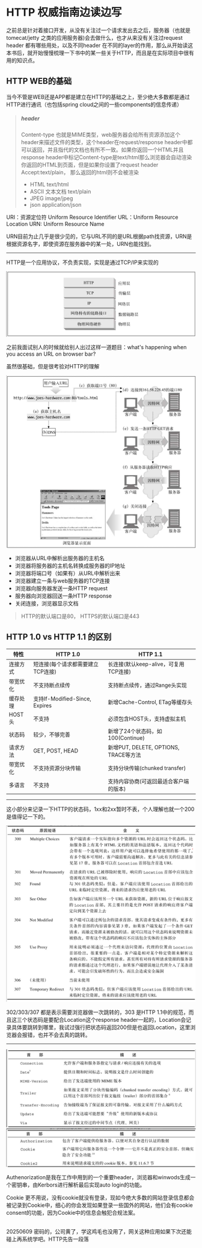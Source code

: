 # HTTP 权威指南边读边写

之前总是针对着接口开发，从没有关注过一个请求发出去之后，服务器（也就是tomecat/jetty 之类的应用服务器)会去做什么，也才从来没有关注过request header 都有哪些用处，以及不同header 在不同的layer的作用，那么从开始读这本书后，就开始慢慢梳理一下书中的某一些关于HTTP，而且是在实际项目中很有用的知识点。


## HTTP WEB的基础

当今不管是WEB还是APP都是建立在HTTP的基础之上，至少绝大多数都是通过HTTP进行通讯（也包括spring cloud之间的一些components的信息传递）

> ##### header
> Content-type 也就是MIME类型，web服务器会给所有资源添加这个header来描述文件的类型，这个header在request/response header中都可以返回，并且指代的文档也有所不一致。如果你返回一个HTML并且response header中标记Content-type是text/html那么浏览器会自动渲染你返回的HTML到页面，但是如果你设置了request header Accept:text/plain， 那么返回的html则不会被渲染
> * HTML text/html
> * ASCII 文本文档 text/plain
> * JPEG image/jpeg
> * json application/json



URI：资源定位符 Uniform Resource Identifier
URL：Uniform Resource Location
URN: Uniform Resource Name

URN目前为止几乎是很少见的，它与URL不同的是URL根据path找资源，URN是根据资源名字，即使资源在服务器中的某一处，URN也能找到。
******

HTTP是一个应用协议，不负责实现，实现是通过TCP/IP来实现的

![http network protocol stack](http-network-protocol-stack.png)


之前我面试别人的时候就给别人出过这样一道题目：what's happening when you access an URL on browser bar?

虽然很基础，但是很考验对HTTP的理解

![the process of the browser how to parse the request](process-of-parse-request.png)

* 浏览器从URL中解析出服务器的主机名
* 浏览器将服务器的主机名转换成服务器的IP地址
* 浏览器将端口号（如果有）从URL中解析出来
* 浏览器建立一条与web服务器的TCP连接
* 浏览器向服务器发送一条HTTP request
* 服务器向浏览器回送一条HTTP response
* 关闭连接，浏览器显示文档

> HTTP的默认端口是80， HTTPS的默认端口是443


## HTTP 1.0 vs HTTP 1.1 的区别

| 特性 | HTTP 1.0 | HTTP 1.1 |
|------|-----------|-----------|
| 连接方式 | 短连接(每个请求都需要建立TCP连接) | 长连接(默认keep-alive，可复用TCP连接) |
| 带宽优化 | 不支持断点续传 | 支持断点续传，通过Range头实现 |
| 缓存处理 | 支持If-Modified-Since, Expires | 新增Cache-Control, ETag等缓存头 |
| HOST头 | 不支持 | 必须包含HOST头，支持虚拟主机 |
| 状态码 | 较少，不够完善 | 新增了24个状态码，如100(Continue) |
| 请求方法 | GET, POST, HEAD | 新增PUT, DELETE, OPTIONS, TRACE等方法 |
| 带宽优化 | 不支持资源分块传输 | 支持分块传输(chunked transfer) |
| 多语言 | 不支持 | 支持内容协商(可返回最适合客户端的版本) |




******

这小部分来记录一下HTTP的状态码，1xx和2xx暂时不表，个人理解也就一个200是值得记一下的。

![3xx status code](3xx.png)

302/303/307 都是表示需要浏览器做一次跳转的，303 是HTTP 1.1中的规范，而且这三个状态码是要配合Location这个response header一起的，Location会记录具体要跳转到哪里，我试过强行把状态码返回200但是也返回Location，这里浏览器会报错，也并不会去真的跳转。

***

![common headers](common-headers.png)
![secure headers](secure-headers.png)

Authenorization是我在工作中用到的一个重要header，浏览器和winwods生成一个密钥串，由Kerbors进行解析最后实现auto login的功能。

Cookie 更不用说，没有cookie就没有登录，现如今绝大多数的网站登录信息都会被记录到Cookie中，细心的你会发现如果登录一些国外的网站，他们会有cookie consent的功能，因为Cookie中的信息会触犯合规法案。

##
20250609
密码的，公司黄了，学这鸡毛也没用了，网关这种应用如果下次还能碰上再系统学吧。HTTP先告一段落
